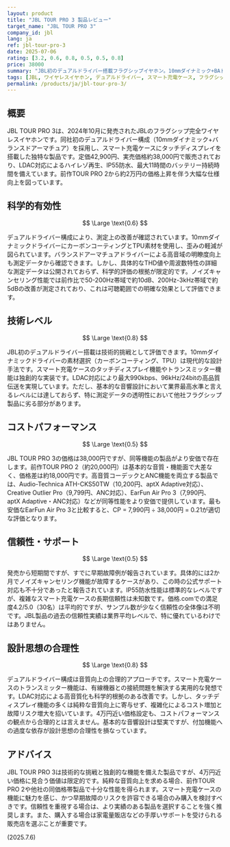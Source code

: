 ```yaml
---
layout: product
title: "JBL TOUR PRO 3 製品レビュー"
target_name: "JBL TOUR PRO 3"
company_id: jbl
lang: ja
ref: jbl-tour-pro-3
date: 2025-07-06
rating: [3.2, 0.6, 0.8, 0.5, 0.5, 0.8]
price: 38000
summary: "JBL初のデュアルドライバー搭載フラグシップイヤホン。10mmダイナミック+BAドライバーの構成で音質が前作から大幅向上。スマート充電ケース搭載で独特な機能性を提供するが、4万円近い価格に対しては同等性能の製品がより安価で存在する。信頼性面では早期故障例もあり、長期使用での堅牢性に疑問が残る。"
tags: [JBL, ワイヤレスイヤホン, デュアルドライバー, スマート充電ケース, フラグシップ]
permalink: /products/ja/jbl-tour-pro-3/
---
```


## 概要

JBL TOUR PRO 3は、2024年10月に発売されたJBLのフラグシップ完全ワイヤレスイヤホンです。同社初のデュアルドライバー構成（10mmダイナミック+バランスドアーマチュア）を採用し、スマート充電ケースにタッチディスプレイを搭載した独特な製品です。定価42,900円、実売価格約38,000円で販売されており、LDAC対応によるハイレゾ再生、IP55防水、最大11時間のバッテリー持続時間を備えています。前作TOUR PRO 2から約2万円の価格上昇を伴う大幅な仕様向上を図っています。

## 科学的有効性

$$ \Large \text{0.6} $$

デュアルドライバー構成により、測定上の改善が確認されています。10mmダイナミックドライバーにカーボンコーティングとTPU素材を使用し、歪みの軽減が図られています。バランスドアーマチュアドライバーによる高音域の明瞭度向上も測定データから確認できます。しかし、具体的なTHD値や周波数特性の詳細な測定データは公開されておらず、科学的評価の根拠が限定的です。ノイズキャンセリング性能では前作比で50-200Hz帯域で約10dB、200Hz-3kHz帯域で約5dBの改善が測定されており、これは可聴範囲での明確な効果として評価できます。

## 技術レベル

$$ \Large \text{0.8} $$

JBL初のデュアルドライバー搭載は技術的挑戦として評価できます。10mmダイナミックドライバーの素材選択（カーボンコーティング、TPU）は現代的な設計手法です。スマート充電ケースのタッチディスプレイ機能やトランスミッター機能は独創的な実装です。LDAC対応により最大990kbps、96kHz/24bitの高品質伝送を実現しています。ただし、基本的な音響設計において業界最高水準と言えるレベルには達しておらず、特に測定データの透明性において他社フラグシップ製品に劣る部分があります。

## コストパフォーマンス

$$ \Large \text{0.5} $$

JBL TOUR PRO 3の価格は38,000円ですが、同等機能の製品がより安価で存在します。前作TOUR PRO 2（約20,000円）は基本的な音質・機能面で大差なく、価格差は約18,000円です。高音質コーデックとANC機能を両立する製品では、Audio-Technica ATH-CKS50TW（10,200円、aptX Adaptive対応）、Creative Outlier Pro（9,799円、ANC対応）、EarFun Air Pro 3（7,990円、aptX Adaptive・ANC対応）などが同等性能をより安価で提供しています。最も安価なEarFun Air Pro 3と比較すると、CP = 7,990円 ÷ 38,000円 = 0.21が適切な評価となります。

## 信頼性・サポート

$$ \Large \text{0.5} $$

発売から短期間ですが、すでに早期故障例が報告されています。具体的には2か月でノイズキャンセリング機能が故障するケースがあり、この時の公式サポート対応も不十分であったと報告されています。IP55防水性能は標準的なレベルですが、複雑なスマート充電ケースの長期信頼性は未知数です。価格.comでの満足度4.2/5.0（30名）は平均的ですが、サンプル数が少なく信頼性の全体像は不明です。JBL製品の過去の信頼性実績は業界平均レベルで、特に優れているわけではありません。

## 設計思想の合理性

$$ \Large \text{0.8} $$

デュアルドライバー構成は音質向上の合理的アプローチです。スマート充電ケースのトランスミッター機能は、有線機器との接続問題を解決する実用的な発想です。LDAC対応による高音質化も科学的根拠のある改善です。しかし、タッチディスプレイ機能の多くは純粋な音質向上に寄与せず、複雑化によるコスト増加と故障リスク増大を招いています。4万円近い価格設定も、コストパフォーマンスの観点から合理的とは言えません。基本的な音響設計は堅実ですが、付加機能への過度な依存が設計思想の合理性を損なっています。

## アドバイス

JBL TOUR PRO 3は技術的な挑戦と独創的な機能を備えた製品ですが、4万円近い価格に見合う価値は限定的です。純粋な音質向上を求める場合、前作TOUR PRO 2や他社の同価格帯製品で十分な性能を得られます。スマート充電ケースの機能に魅力を感じ、かつ早期故障のリスクを許容できる場合のみ購入を検討すべきです。信頼性を重視する場合は、より実績のある製品を選択することを強く推奨します。また、購入する場合は家電量販店などの手厚いサポートを受けられる販売店を選ぶことが重要です。

(2025.7.6)